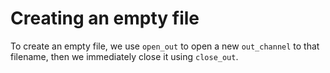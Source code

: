 # Creating an empty file

To create an empty file, we use `open_out` to open a new `out_channel` to that filename, then we immediately close it using `close_out`.

